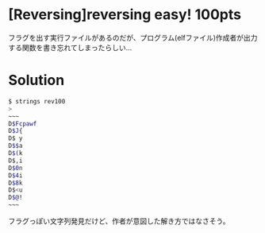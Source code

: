 # [Reversing]reversing easy! 100pts
フラグを出す実行ファイルがあるのだが、プログラム(elfファイル)作成者が出力する関数を書き忘れてしまったらしい…
# Solution
```bash
$ strings rev100
>
~~~
D$Fcpawf
D$J{
D$ y
D$$a
D$(k
D$,i
D$0n
D$4i
D$8k
D$<u
D$@!
~~~
```
フラグっぽい文字列発見だけど、作者が意図した解き方ではなさそう。